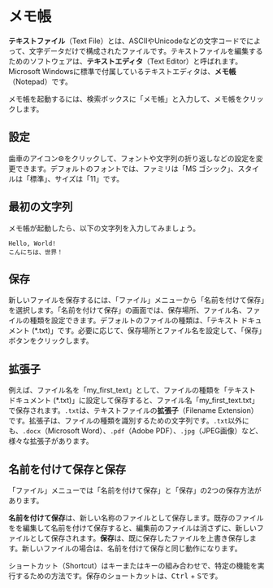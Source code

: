 # メモ帳

**テキストファイル**（Text File）とは、ASCIIやUnicodeなどの文字コードでによって、文字データだけで構成されたファイルです。テキストファイルを編集するためのソフトウェアは、**テキストエディタ**（Text Editor）と呼ばれます。Microsoft Windowsに標準で付属しているテキストエディタは、**メモ帳**（Notepad）です。

メモ帳を起動するには、検索ボックスに「メモ帳」と入力して、メモ帳をクリックします。

## 設定
歯車のアイコン⚙️をクリックして、フォントや文字列の折り返しなどの設定を変更できます。デフォルトのフォントでは、ファミリは「MS ゴシック」、スタイルは「標準」、サイズは「11」です。

## 最初の文字列
メモ帳が起動したら、以下の文字列を入力してみましょう。

```
Hello, World!
こんにちは、世界！
```

## 保存
新しいファイルを保存するには、「ファイル」メニューから「名前を付けて保存」を選択します。「名前を付けて保存」の画面では、保存場所、ファイル名、ファイルの種類を設定できます。デフォルトのファイルの種類は、「テキスト ドキュメント (*.txt)」です。必要に応じて、保存場所とファイル名を設定して、「保存」ボタンをクリックします。

## 拡張子
例えば、ファイル名を「my_first_text」として、ファイルの種類を「テキスト ドキュメント (*.txt)」に設定して保存すると、ファイル名「my_first_text.txt」で保存されます。`.txt`は、テキストファイルの**拡張子**（Filename Extension）です。拡張子は、ファイルの種類を識別するための文字列です。`.txt`以外にも、`.docx`（Microsoft Word）、`.pdf`（Adobe PDF）、`.jpg`（JPEG画像）など、様々な拡張子があります。

## 名前を付けて保存と保存
「ファイル」メニューでは「名前を付けて保存」と「保存」の2つの保存方法があります。

**名前を付けて保存**は、新しい名称のファイルとして保存します。既存のファイルをを編集して名前を付けて保存すると、編集前のファイルは消さずに、新しいファイルとして保存されます。**保存**は、既に保存したファイルを上書き保存します。新しいファイルの場合は、名前を付けて保存と同じ動作になります。

ショートカット（Shortcut）はキーまたはキーの組み合わせで、特定の機能を実行するための方法です。保存のショートカットは、<kbd>Ctrl</kbd> + <kbd>S</kbd>です。



